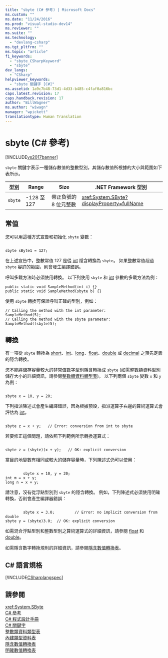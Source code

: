 ```yaml
---
title: "sbyte (C# 參考) | Microsoft Docs"
ms.custom: ""
ms.date: "11/24/2016"
ms.prod: "visual-studio-dev14"
ms.reviewer: ""
ms.suite: ""
ms.technology: 
  - "devlang-csharp"
ms.tgt_pltfrm: ""
ms.topic: "article"
f1_keywords: 
  - "sbyte_CSharpKeyword"
  - "sbyte"
dev_langs: 
  - "CSharp"
helpviewer_keywords: 
  - "sbyte 關鍵字 [C#]"
ms.assetid: 1a9c7b48-73d1-4d33-b485-c4faf0a816bc
caps.latest.revision: 17
caps.handback.revision: 17
author: "BillWagner"
ms.author: "wiwagn"
manager: "wpickett"
translationtype: Human Translation
---
```

# sbyte (C# 參考)
[!INCLUDE[vs2017banner](../../../csharp/includes/vs2017banner.md)]

`sbyte` 關鍵字表示一種儲存數值的整數型別，其儲存數值所根據的大小與範圍如下表所示。  
  
|型別|Range|Size|.NET Framework 型別|  
|--------|-----------|----------|-----------------------|  
|`sbyte`|\-128 至 127|帶正負號的 8 位元整數|<xref:System.SByte?displayProperty=fullName>|  
  
## 常值  
 您可以用這種方式宣告和初始化 `sbyte` 變數：  
  
```  
  
sbyte sByte1 = 127;  
```  
  
 在上述宣告中，整數常值 127 是從 [int](../../../csharp/language-reference/keywords/int.md) 隱含轉換為 `sbyte`。  如果整數常值超過 `sbyte` 容許的範圍，則會發生編譯錯誤。  
  
 呼叫多載方法時必須使用轉換。  以下列使用 `sbyte` 和 [int](../../../csharp/language-reference/keywords/int.md) 參數的多載方法為例：  
  
```  
public static void SampleMethod(int i) {}  
public static void SampleMethod(sbyte b) {}  
```  
  
 使用 `sbyte` 轉換可保證呼叫正確的型別，例如：  
  
```  
// Calling the method with the int parameter:  
SampleMethod(5);  
// Calling the method with the sbyte parameter:  
SampleMethod((sbyte)5);  
```  
  
## 轉換  
 有一項從 `sbyte` 轉換為 [short](../../../csharp/language-reference/keywords/short.md)、[int](../../../csharp/language-reference/keywords/int.md)、[long](../../../csharp/language-reference/keywords/long.md)、[float](../../../csharp/language-reference/keywords/float.md)、[double](../../../csharp/language-reference/keywords/double.md) 或 [decimal](../../../csharp/language-reference/keywords/decimal.md) 之預先定義的隱含轉換。  
  
 您不能將儲存容量較大的非常值數字型別隱含轉換成 `sbyte` \(如需整數類資料型別儲存大小的詳細資訊，請參閱[整數類資料類型表](../../../csharp/language-reference/keywords/integral-types-table.md)\)。  以下列兩個 `sbyte` 變數 `x` 和 `y` 為例：  
  
```  
  
sbyte x = 10, y = 20;  
```  
  
 下列指派陳述式會產生編譯錯誤，因為根據預設，指派運算子右邊的算術運算式會評估為 [int](../../../csharp/language-reference/keywords/int.md)。  
  
```  
  
sbyte z = x + y;   // Error: conversion from int to sbyte  
```  
  
 若要修正這個問題，請依照下列範例所示轉換運算式：  
  
```  
  
sbyte z = (sbyte)(x + y);   // OK: explicit conversion  
```  
  
 當目的地變數有相同或較大的儲存容量時，下列陳述式仍可以使用：  
  
```  
  
        sbyte x = 10, y = 20;  
int m = x + y;  
long n = x + y;  
```  
  
 請注意，沒有從浮點型別到 `sbyte` 的隱含轉換。  例如，下列陳述式必須使用明確轉換，否則會產生編譯器錯誤：  
  
```  
  
        sbyte x = 3.0;         // Error: no implicit conversion from double  
sbyte y = (sbyte)3.0;  // OK: explicit conversion  
```  
  
 如需混合浮點型別和整數型別之算術運算式的詳細資訊，請參閱 [float](../../../csharp/language-reference/keywords/float.md) 和 [double](../../../csharp/language-reference/keywords/double.md)。  
  
 如需隱含數字轉換規則的詳細資訊，請參閱[隱含數值轉換表](../../../csharp/language-reference/keywords/implicit-numeric-conversions-table.md)。  
  
## C\# 語言規格  
 [!INCLUDE[CSharplangspec](../../../csharp/language-reference/keywords/includes/csharplangspec_md.md)]  
  
## 請參閱  
 <xref:System.SByte>   
 [C\# 參考](../../../csharp/language-reference/index.md)   
 [C\# 程式設計手冊](../../../csharp/programming-guide/index.md)   
 [C\# 關鍵字](../../../csharp/language-reference/keywords/index.md)   
 [整數類資料類型表](../../../csharp/language-reference/keywords/integral-types-table.md)   
 [內建類型資料表](../../../csharp/language-reference/keywords/built-in-types-table.md)   
 [隱含數值轉換表](../../../csharp/language-reference/keywords/implicit-numeric-conversions-table.md)   
 [明確數值轉換表](../../../csharp/language-reference/keywords/explicit-numeric-conversions-table.md)